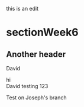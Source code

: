 this is an edit

# sectionWeek6
## Another header

David

hi   
David
testing 123

Test on Joseph's branch